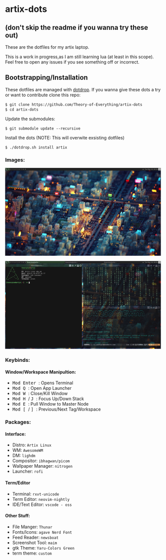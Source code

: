 
# artix-dots
## (don't skip the readme if you wanna try these out)

These are the dotfiles for my artix laptop.

This is a work in progress,as I am still learning lua (at least in this scope).
Feel free to open any issues if you see something off or incorrect.

## Bootstrapping/Installation

These dotfiles are managed with [dotdrop](https://github.com/deadc0de6/dotdrop).
If you wanna give these dots a try or want to contribute clone this repo:
```
$ git clone https://github.com/Theory-of-Everything/artix-dots
$ cd artix-dots
```
Update the submodules:
```
$ git submodule update --recursive
```
Install the dots (NOTE: This will overwite exsisting dotfiles)
```
$ ./dotdrop.sh install artix
```

### Images:
![Blank Destop](/images/rev1/desktop.png)

![Terminal Apps](/images/rev1/termapps.png)

### Keybinds:
#### Window/Workspace Manipultion:
- <kbd> Mod </kbd> <kbd> Enter </kbd>: Opens Terminal
- <kbd> Mod </kbd> <kbd> Q </kbd>: Open App Launcher 
- <kbd> Mod </kbd> <kbd> W </kbd>: Close/Kill Window 
- <kbd> Mod </kbd> <kbd> H </kbd> / <kbd> J </kbd>: Focus Up/Down Stack
- <kbd> Mod </kbd> <kbd> E </kbd>: Pull Window to Master Node 
- <kbd> Mod </kbd> <kbd> [ </kbd> / <kbd> ] </kbd>: Previous/Next Tag/Workspace


### Packages:
#### Interface:
- Distro: `Artix Linux`
- WM: `AwesomeWM`
- DM: `lighdm`
- Compositor: `ibhagwan/picom`
- Wallpaper Manager: `nitrogen`
- Launcher: `rofi`

#### Term/Editor
- Terminal: `rxvt-unicode`
- Term Editor: `neovim-nightly`
- IDE/Text Editor: `vscode - oss`

#### Other Stuff:

- File Manger: `Thunar`
- Fonts/Icons: `agave Nerd Font`
- Feed Reader: `newsboat`
- Screenshot Tool: `maim`
- gtk Theme: `Yaru-Colors Green`
- term theme: `custom`


